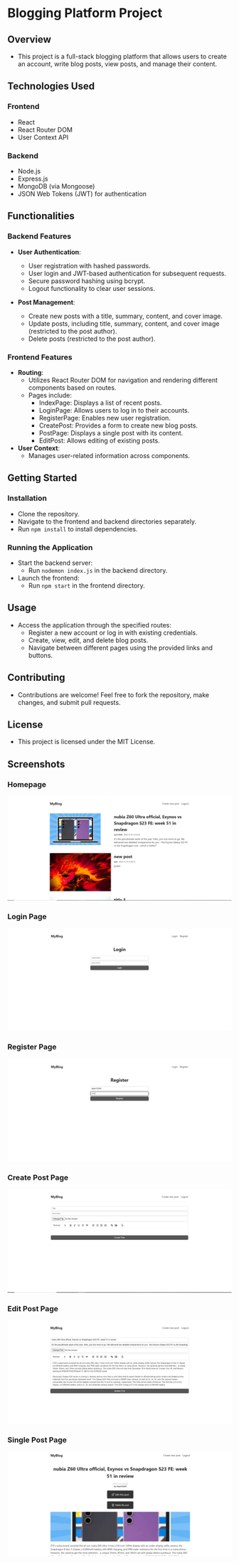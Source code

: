 # Blogging Platform Project

## Overview
- This project is a full-stack blogging platform that allows users to create an account, write blog posts, view posts, and manage their content.

## Technologies Used

### Frontend
- React
- React Router DOM
- User Context API

### Backend
- Node.js
- Express.js
- MongoDB (via Mongoose)
- JSON Web Tokens (JWT) for authentication

## Functionalities

### Backend Features

- **User Authentication**:
  - User registration with hashed passwords.
  - User login and JWT-based authentication for subsequent requests.
  - Secure password hashing using bcrypt.
  - Logout functionality to clear user sessions.
  
- **Post Management**:
  - Create new posts with a title, summary, content, and cover image.
  - Update posts, including title, summary, content, and cover image (restricted to the post author).
  - Delete posts (restricted to the post author).

### Frontend Features

- **Routing**:
  - Utilizes React Router DOM for navigation and rendering different components based on routes.
  - Pages include:
    - IndexPage: Displays a list of recent posts.
    - LoginPage: Allows users to log in to their accounts.
    - RegisterPage: Enables new user registration.
    - CreatePost: Provides a form to create new blog posts.
    - PostPage: Displays a single post with its content.
    - EditPost: Allows editing of existing posts.
- **User Context**:
  - Manages user-related information across components.

## Getting Started

### Installation

- Clone the repository.
- Navigate to the frontend and backend directories separately.
- Run `npm install` to install dependencies.

### Running the Application

- Start the backend server:
  - Run `nodemon index.js` in the backend directory.
- Launch the frontend:
  - Run `npm start` in the frontend directory.

## Usage

- Access the application through the specified routes:
  - Register a new account or log in with existing credentials.
  - Create, view, edit, and delete blog posts.
  - Navigate between different pages using the provided links and buttons.

## Contributing

- Contributions are welcome! Feel free to fork the repository, make changes, and submit pull requests.

## License

- This project is licensed under the MIT License.

## Screenshots
### Homepage
![Homepage](screenshots/home_page.png)

### Login Page
![Login Page](screenshots/loginpage.png)

### Register Page
![Register Page](screenshots/registerpage.png)

### Create Post Page
![Create Post Page](screenshots/create_post_page1.png)

### Edit Post Page
![Edit Post Page](screenshots/edit_post_page.png)

### Single Post Page
![Single Post Page](screenshots/single_post_page.png)
